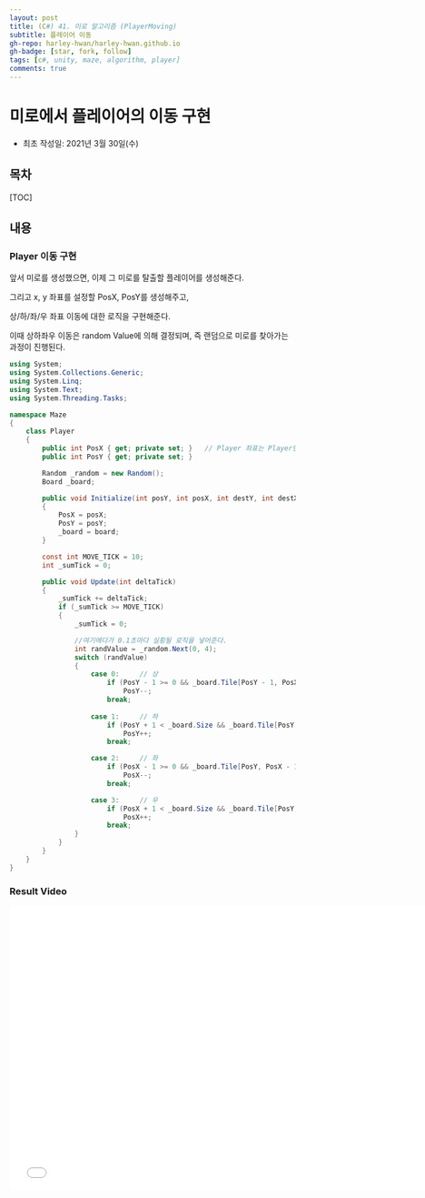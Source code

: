 ```yaml
---
layout: post
title: (C#) 41. 미로 알고리즘 (PlayerMoving)
subtitle: 플레이어 이동
gh-repo: harley-hwan/harley-hwan.github.io
gh-badge: [star, fork, follow]
tags: [c#, unity, maze, algorithm, player]
comments: true
---
```


# 미로에서 플레이어의 이동 구현

- 최초 작성일: 2021년 3월 30일(수)

## 목차

[TOC]

## 내용

### Player 이동 구현

앞서 미로를 생성했으면, 이제 그 미로를 탈출할 플레이어를 생성해준다.

그리고 x, y 좌표를 설정할 PosX, PosY를 생성해주고, 

상/하/좌/우 좌표 이동에 대한 로직을 구현해준다.

이때 상하좌우 이동은 random Value에 의해 결정되며, 즉 랜덤으로 미로를 찾아가는 과정이 진행된다. 

```c#
using System;
using System.Collections.Generic;
using System.Linq;
using System.Text;
using System.Threading.Tasks;

namespace Maze
{
    class Player
    {
        public int PosX { get; private set; }   // Player 좌표는 Player만 고칠 수 있다.
        public int PosY { get; private set; }

        Random _random = new Random();
        Board _board;

        public void Initialize(int posY, int posX, int destY, int destX, Board board)
        {
            PosX = posX;
            PosY = posY;
            _board = board;
        }

        const int MOVE_TICK = 10;
        int _sumTick = 0;

        public void Update(int deltaTick)
        {
            _sumTick += deltaTick;
            if (_sumTick >= MOVE_TICK)
            {
                _sumTick = 0;

                //여기에다가 0.1초마다 실횡될 로직을 넣어준다.
                int randValue = _random.Next(0, 4);
                switch (randValue)
                {
                    case 0:     // 상
                        if (PosY - 1 >= 0 && _board.Tile[PosY - 1, PosX] == Board.TileType.Empty)
                            PosY--;
                        break;
                              
                    case 1:     // 하
                        if (PosY + 1 < _board.Size && _board.Tile[PosY + 1, PosX] == Board.TileType.Empty)
                            PosY++;
                        break;

                    case 2:     // 좌
                        if (PosX - 1 >= 0 && _board.Tile[PosY, PosX - 1] == Board.TileType.Empty)
                            PosX--;
                        break; 

                    case 3:     // 우
                        if (PosX + 1 < _board.Size && _board.Tile[PosY, PosX + 1] == Board.TileType.Empty)
                            PosX++;
                        break;
                }
            }
        }
    }
}

```

### Result Video

<iframe id="video" width="750" height="500" src="/assets/video/PlayerMoving.mp4" frameborder="0"> </iframe>
